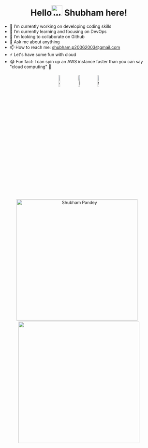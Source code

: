 <h1 align="center">Hello<img alt="wave" src="https://emojis.slackmojis.com/emojis/images/1588177020/8809/wave_hello.gif?1588177020" width="35"> Shubham here!  </h1>

- 🔭 I’m currently working on developing coding skills
- 🌱 I’m currently learning and focusing on DevOps
- 👯 I’m looking to collaborate on Github
- 💬 Ask me about anything
- 📫 How to reach me: shubham.p20062003@gmail.com
- ⚡️ Let's have some fun with cloud
- 😂 Fun fact: I can spin up an AWS instance faster than you can say "cloud computing" 🚀


<p align="center" >
	<a href="https://github.com/pandeyshubham03"><img alt="github" width="10%" style="padding:5px" src="https://img.icons8.com/clouds/100/000000/github.png"/></a>
	<a href="https://www.linkedin.com/in/shubham-pandey-69a325233/"><img alt="linkedin" width="10%" style="padding:5px" src="https://img.icons8.com/clouds/100/000000/linkedin.png"/></a>
	<a href="https://twitter.com/shubham_devops"><img alt="twitter" width="10%" style="padding:5px" src="https://img.icons8.com/?size=512&id=64156&format=png"/></a>
</p>


<p align='center'><img width="400px" src="https://github-readme-streak-stats.herokuapp.com/?user=pandeyshubham03&theme=radical" alt="Shubham Pandey" />&nbsp; &nbsp;<img width="400px" src="https://github-readme-stats.vercel.app/api?username=pandeyshubham03&count_private=true&theme=radical"/></p>
